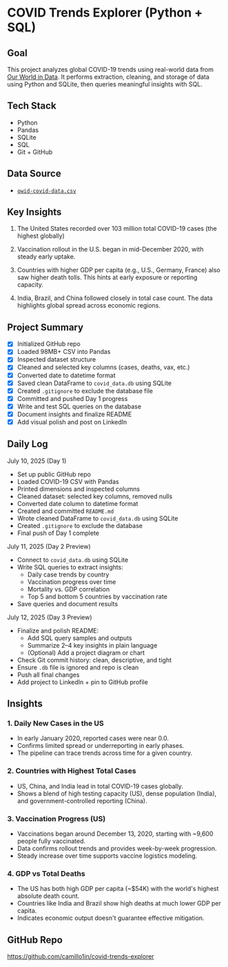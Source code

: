 # COVID Trends Explorer (Python + SQL)

## Goal

This project analyzes global COVID-19 trends using real-world data from [Our World in Data](https://ourworldindata.org/coronavirus). It performs extraction, cleaning, and storage of data using Python and SQLite, then queries meaningful insights with SQL.

## Tech Stack

- Python
- Pandas
- SQLite
- SQL
- Git + GitHub

## Data Source

- [`owid-covid-data.csv`](https://covid.ourworldindata.org/data/owid-covid-data.csv)

## Key Insights

1. The United States recorded over 103 million total COVID-19 cases (the highest globally)

2. Vaccination rollout in the U.S. began in mid-December 2020, with steady early uptake.

3. Countries with higher GDP per capita (e.g., U.S., Germany, France) also saw higher death tolls. This hints at early exposure or reporting capacity.

4. India, Brazil, and China followed closely in total case count. The data highlights global spread across economic regions.

## Project Summary

- [x] Initialized GitHub repo
- [x] Loaded 98MB+ CSV into Pandas
- [x] Inspected dataset structure
- [x] Cleaned and selected key columns (cases, deaths, vax, etc.)
- [x] Converted date to datetime format
- [x] Saved clean DataFrame to `covid_data.db` using SQLite
- [x] Created `.gitignore` to exclude the database file
- [x] Committed and pushed Day 1 progress
- [x] Write and test SQL queries on the database
- [x] Document insights and finalize README
- [x] Add visual polish and post on LinkedIn

## Daily Log

July 10, 2025 (Day 1)
- Set up public GitHub repo  
- Loaded COVID-19 CSV with Pandas  
- Printed dimensions and inspected columns  
- Cleaned dataset: selected key columns, removed nulls  
- Converted date column to datetime format  
- Created and committed `README.md`  
- Wrote cleaned DataFrame to `covid_data.db` using SQLite  
- Created `.gitignore` to exclude the database  
- Final push of Day 1 complete  

July 11, 2025 (Day 2 Preview)
- Connect to `covid_data.db` using SQLite  
- Write SQL queries to extract insights:
  - Daily case trends by country  
  - Vaccination progress over time  
  - Mortality vs. GDP correlation  
  - Top 5 and bottom 5 countries by vaccination rate  
- Save queries and document results

July 12, 2025 (Day 3 Preview)
- Finalize and polish README:
  - Add SQL query samples and outputs  
  - Summarize 2–4 key insights in plain language  
  - (Optional) Add a project diagram or chart  
- Check Git commit history: clean, descriptive, and tight  
- Ensure `.db` file is ignored and repo is clean  
- Push all final changes  
- Add project to LinkedIn + pin to GitHub profile

## Insights

### 1. Daily New Cases in the US
- In early January 2020, reported cases were near 0.0.
- Confirms limited spread or underreporting in early phases.
- The pipeline can trace trends across time for a given country.

### 2. Countries with Highest Total Cases
- US, China, and India lead in total COVID-19 cases globally.
- Shows a blend of high testing capacity (US), dense population (India), and government-controlled reporting (China).

### 3. Vaccination Progress (US)
- Vaccinations began around December 13, 2020, starting with ~9,600 people fully vaccinated.
- Data confirms rollout trends and provides week-by-week progression.
- Steady increase over time supports vaccine logistics modeling.

### 4. GDP vs Total Deaths
- The US has both high GDP per capita (~$54K) with the world's highest absolute death count.
- Countries like India and Brazil show high deaths at much lower GDP per capita.
- Indicates economic output doesn't guarantee effective mitigation.

## GitHub Repo

https://github.com/camillo1in/covid-trends-explorer